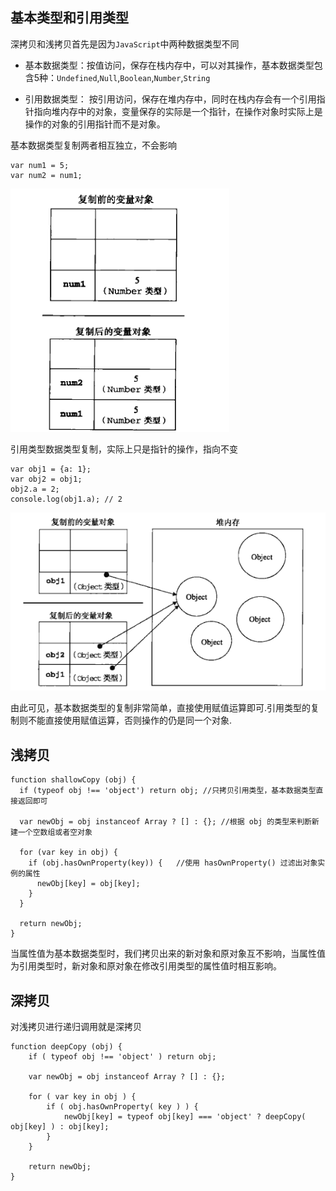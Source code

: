 ## 基本类型和引用类型

深拷贝和浅拷贝首先是因为`JavaScript`中两种数据类型不同

* 基本数据类型：按值访问，保存在栈内存中，可以对其操作，基本数据类型包含5种：`Undefined`,`Null`,`Boolean`,`Number`,`String`

* 引用数据类型： 按引用访问，保存在堆内存中，同时在栈内存会有一个引用指针指向堆内存中的对象，变量保存的实际是一个指针，在操作对象时实际上是操作的对象的引用指针而不是对象。

基本数据类型复制两者相互独立，不会影响
	
	var num1 = 5;
	var num2 = num1;

![deep icon](./deepclone2.jpg)

引用类型数据类型复制，实际上只是指针的操作，指向不变

	var obj1 = {a: 1};
	var obj2 = obj1;
	obj2.a = 2;
	console.log(obj1.a); // 2

 ![deep icon](./deepclone1.jpg)

由此可见，基本数据类型的复制非常简单，直接使用赋值运算即可.引用类型的复制则不能直接使用赋值运算，否则操作的仍是同一个对象.

## 浅拷贝

	function shallowCopy (obj) {
	  if (typeof obj !== 'object') return obj; //只拷贝引用类型，基本数据类型直接返回即可
	
	  var newObj = obj instanceof Array ? [] : {}; //根据 obj 的类型来判断新建一个空数组或者空对象
	
	  for (var key in obj) {
	    if (obj.hasOwnProperty(key)) {   //使用 hasOwnProperty() 过滤出对象实例的属性
	      newObj[key] = obj[key];
	    }
	  }
	
	  return newObj;
	}

当属性值为基本数据类型时，我们拷贝出来的新对象和原对象互不影响，当属性值为引用类型时，新对象和原对象在修改引用类型的属性值时相互影响。

## 深拷贝

对浅拷贝进行递归调用就是深拷贝

	function deepCopy (obj) {
		if ( typeof obj !== 'object' ) return obj;
	
		var newObj = obj instanceof Array ? [] : {};
	
		for ( var key in obj ) {
			if ( obj.hasOwnProperty( key ) ) {
				newObj[key] = typeof obj[key] === 'object' ? deepCopy( obj[key] ) : obj[key];
			}
		}
	
		return newObj;
	}